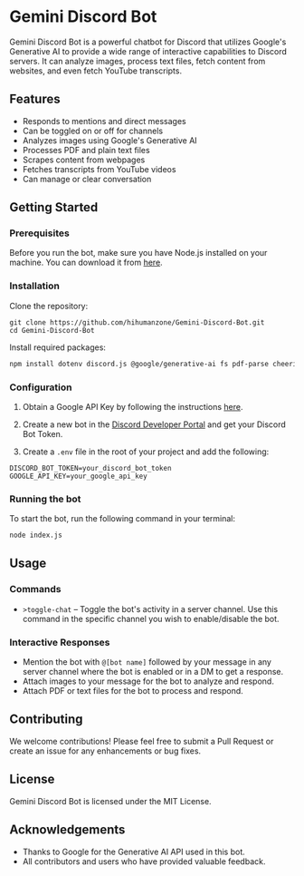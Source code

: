 # Gemini Discord Bot

Gemini Discord Bot is a powerful chatbot for Discord that utilizes Google's Generative AI to provide a wide range of interactive capabilities to Discord servers. It can analyze images, process text files, fetch content from websites, and even fetch YouTube transcripts. 

## Features
- Responds to mentions and direct messages
- Can be toggled on or off for channels
- Analyzes images using Google's Generative AI
- Processes PDF and plain text files
- Scrapes content from webpages
- Fetches transcripts from YouTube videos
- Can manage or clear conversation

## Getting Started

### Prerequisites
Before you run the bot, make sure you have Node.js installed on your machine. You can download it from [here](https://nodejs.org/).

### Installation
Clone the repository:
```
git clone https://github.com/hihumanzone/Gemini-Discord-Bot.git
cd Gemini-Discord-Bot
```

Install required packages:

```bash
npm install dotenv discord.js @google/generative-ai fs pdf-parse cheerio youtube-transcript
```

### Configuration
1. Obtain a Google API Key by following the instructions [here](https://makersuite.google.com/app/apikey).

2. Create a new bot in the [Discord Developer Portal](https://discord.com/developers/applications) and get your Discord Bot Token.

3. Create a `.env` file in the root of your project and add the following:
```
DISCORD_BOT_TOKEN=your_discord_bot_token
GOOGLE_API_KEY=your_google_api_key
```

### Running the bot
To start the bot, run the following command in your terminal:
```bash
node index.js
```

## Usage

### Commands
- `>toggle-chat` – Toggle the bot's activity in a server channel. Use this command in the specific channel you wish to enable/disable the bot.

### Interactive Responses
- Mention the bot with `@[bot name]` followed by your message in any server channel where the bot is enabled or in a DM to get a response.
- Attach images to your message for the bot to analyze and respond.
- Attach PDF or text files for the bot to process and respond.

## Contributing
We welcome contributions! Please feel free to submit a Pull Request or create an issue for any enhancements or bug fixes.

## License
Gemini Discord Bot is licensed under the MIT License.

## Acknowledgements
- Thanks to Google for the Generative AI API used in this bot.
- All contributors and users who have provided valuable feedback.
